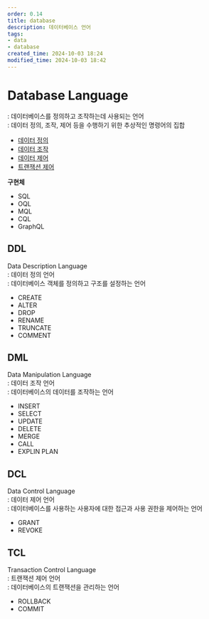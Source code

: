 ```yaml
---
order: 0.14
title: database
description: 데이터베이스 언어
tags:
- data
- database
created_time: 2024-10-03 18:24
modified_time: 2024-10-03 18:42
---
```


# Database Language
: 데이터베이스를 정의하고 조작하는데 사용되는 언어  
: 데이터 정의, 조작, 제어 등을 수행하기 위한 추상적인 명령어의 집합  

- [데이터 정의](#ddl)
- [데이터 조작](#dml)
- [데이터 제어](#dcl)
- [트랜잭션 제어](#tcl)


**구현체**
- SQL
- OQL
- MQL 
- CQL
- GraphQL


## DDL
Data Description Language  
: 데이터 정의 언어  
: 데이터베이스 객체를 정의하고 구조를 설정하는 언어  

- CREATE
- ALTER
- DROP
- RENAME
- TRUNCATE
- COMMENT



## DML
Data Manipulation Language  
: 데이터 조작 언어  
: 데이터베이스의 데이터를 조작하는 언어  

- INSERT 
- SELECT
- UPDATE
- DELETE 
- MERGE 
- CALL
- EXPLIN PLAN



## DCL 
Data Control Language  
: 데이터 제어 언어  
: 데이터베이스를 사용하는 사용자에 대한 접근과 사용 권한을 제어하는 언어  

- GRANT
- REVOKE



## TCL
Transaction Control Language  
: 트랜잭션 제어 언어  
: 데이터베이스의 트랜잭션을 관리하는 언어  

- ROLLBACK
- COMMIT